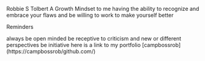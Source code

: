 Robbie S Tolbert
A Growth Mindset to me having the ability to recognize and embrace your flaws and be willing to work to make yourself better

Reminders

always be open minded
be receptive to criticism and new or different perspectives
be initiative here is a link to my portfolio [campbossrob] (https://campbossrob/github.com/)
